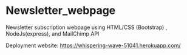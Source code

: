 # Newsletter_webpage
Newsletter subscription webpage using HTML/CSS (Bootstrap) , NodeJs(express), and MailChimp API

Deployment website: https://whispering-wave-51041.herokuapp.com/ 
